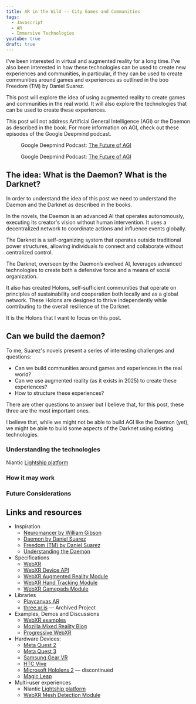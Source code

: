 ```yaml
---
title: AR in the Wild -- City Games and Communities
tags:
  - Javascript
  - AR
  - Immersive Technologies
youtube: true
draft: true
---
```


I've been interested in virtual and augmented reality for a long time. I've also been interested in how these technologies can be used to create new experiences and communities, in particular, if they can be used to create communities around games and experiences as outlined in the boo Freedom (TM) by Daniel Suarez.

This post will explore the idea of using augmented reality to create games and communities in the real world. It will also explore the technologies that can be used to create these experiences.

This post will not address Artificial General Intelligence (AGI) or the Daemon as described in the book. For more information on AGI, check out these episodes of the Google Deepmind podcast.

<figure class="video">
	<lite-youtube videoid="Uy4OYU7PQYA"></lite-youtube>
	<figcaption>Google Deepmind Podcast: <a href="https://www.youtube.com/watch?v=Uy4OYU7PQYA">The Future of AGI</a></figcaption>
</figure>

<figure class="video">
	<lite-youtube videoid="GdeY-MrXD74"></lite-youtube>
	<figcaption>Google Deepmind Podcast: <a href="https://www.youtube.com/watch?v=GdeY-MrXD74">The Future of AGI</a></figcaption>
</figure>

## The idea: What is the Daemon? What is the Darknet?

In order to understand the idea of this post we need to understand the Daemon and the Darknet as described in the books.

In the novels, the Daemon is an advanced AI that operates autonomously, executing its creator's vision without human intervention. It uses a decentralized network to coordinate actions and influence events globally.

The Darknet is a self-organizing system that operates outside traditional power structures, allowing individuals to connect and collaborate without centralized control.

The Darknet, overseen by the Daemon’s evolved AI, leverages advanced technologies to create both a defensive force and a means of social organization.

It also has created Holons, self-sufficient communities that operate on principles of sustainability and cooperation both locally and as a global network. These Holons are designed to thrive independently while contributing to the overall resilience of the Darknet.

It is the Holons that I want to focus on this post.

## Can we build the daemon?

To me, Suarez's novels present a series of interesting challenges and questions:

* Can we build communities around games and experiences in the real world?
* Can we use augmented reality (as it exists in 2025) to create these experiences?
* How to structure these experiences?

There are other questions to answer but I believe that, for this post, these three are the most important ones.

I believe that, while we might not be able to build AGI like the Daemon (yet), we might be able to build some aspects of the Darknet using existing technologies.

### Understanding the technologies



Niantic [Lightship platform](https://lightship.dev/)

### How it may work

### Future Considerations

## Links and resources

* Inspiration
  * [Neuromancer by William Gibson](https://en.wikipedia.org/wiki/Neuromancer)
  * [Daemon by Daniel Suarez](https://amzn.to/2Kr6SCp)
  * [Freedom (TM) by Daniel Suarez](https://amzn.to/2Kf2RF7)
  * [Understanding the Daemon](https://web.archive.org/web/20211205205841/https://www.faz.net/aktuell/feuilleton/medien/english-version-understanding-the-daemon-1621404.html?printPagedArticle=true#pageIndex_0)
* Specifications
  * [WebXR](https://immersive-web.github.io/webxr/)
  * [WebXR Device API](https://immersive-web.github.io/webxr/)
  * [WebXR Augmented Reality Module](https://immersive-web.github.io/webxr-ar-module/)
  * [WebXR Hand Tracking Module](https://immersive-web.github.io/webxr-hand-tracking/)
  * [WebXR Gamepads Module](https://immersive-web.github.io/webxr-gamepads-module/)
* Libraries
  * [Playcanvas AR](https://github.com/playcanvas/playcanvas-ar)
  * [three.xr.js](https://github.com/mozilla/three.xr.js/) &mdash; Archived Project
* Examples, Demos and Discussions
  * [WebXR examples](https://immersive-web.github.io/webxr-samples/)
  * [Mozilla Mixed Reality Blog](https://blog.mozvr.com/)
  * [Progressive WebXR](https://blog.mozvr.com/progressive-webxr-ar-store/)
* Hardware Devices:
  * [Meta Quest 2](https://en.wikipedia.org/wiki/Quest_2)
  * [Meta Quest 3](https://en.wikipedia.org/wiki/Meta_Quest_3)
  * [Samsung Gear VR](http://www.samsung.com/global/galaxy/gear-vr/)
  * [HTC Vive](https://www.htcvive.com/)
  * [Microsoft Hololens 2](https://www.microsoft.com/en-us/hololens) &mdash; discontinued
  * [Magic Leap](https://www.magicleap.com/)
* Multi-user experiences
  * Niantic [Lightship platform](https://lightship.dev/)
  * [WebXR Mesh Detection Module](https://immersive-web.github.io/real-world-meshing/)

